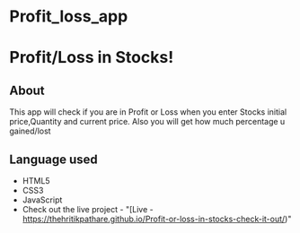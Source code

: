 # Profit_loss_app
# Profit/Loss in Stocks!

## About

This app will check if you are in Profit or Loss when you enter Stocks initial price,Quantity and current price. Also you will get how much percentage u gained/lost

## Language used

- HTML5
- CSS3
- JavaScript
- Check out the live project - "[Live - https://thehritikpathare.github.io/Profit-or-loss-in-stocks-check-it-out/)"
